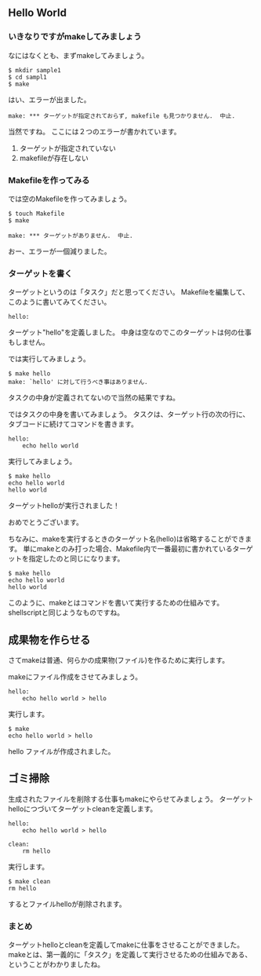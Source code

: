 ## Hello World

### いきなりですがmakeしてみましょう

なにはなくとも、まずmakeしてみましょう。
```
$ mkdir sample1
$ cd sampl1
$ make
```

はい、エラーが出ました。
```
make: *** ターゲットが指定されておらず, makefile も見つかりません.  中止.
```

当然ですね。
ここには２つのエラーが書かれています。
1. ターゲットが指定されていない
2. makefileが存在しない

### Makefileを作ってみる

では空のMakefileを作ってみましょう。
```
$ touch Makefile
$ make
```

```
make: *** ターゲットがありません.  中止.
```

おー、エラーが一個減りました。

### ターゲットを書く

ターゲットというのは「タスク」だと思ってください。
Makefileを編集して、このように書いてみてください。
```
hello:

```

ターゲット"hello"を定義しました。
中身は空なのでこのターゲットは何の仕事もしません。

では実行してみましょう。

```
$ make hello
make: `hello' に対して行うべき事はありません.
```

タスクの中身が定義されてないので当然の結果ですね。

ではタスクの中身を書いてみましょう。
タスクは、ターゲット行の次の行に、タブコードに続けてコマンドを書きます。

```
hello:
	echo hello world
```

実行してみましょう。

```
$ make hello
echo hello world
hello world
```

ターゲットhelloが実行されました！

おめでとうございます。

ちなみに、makeを実行するときのターゲット名(hello)は省略することができます。
単にmakeとのみ打った場合、Makefile内で一番最初に書かれているターゲットを指定したのと同じになります。

```
$ make hello
echo hello world
hello world
```

このように、makeとはコマンドを書いて実行するための仕組みです。
shellscriptと同じようなものですね。

## 成果物を作らせる
さてmakeは普通、何らかの成果物(ファイル)を作るために実行します。

makeにファイル作成をさせてみましょう。

```
hello:
	echo hello world > hello
```

実行します。
```
$ make
echo hello world > hello
```

hello ファイルが作成されました。

## ゴミ掃除

生成されたファイルを削除する仕事もmakeにやらせてみましょう。
ターゲットhelloにつづいてターゲットcleanを定義します。
```
hello:
	echo hello world > hello

clean:
	rm hello
```

実行します。
```
$ make clean
rm hello
```
するとファイルhelloが削除されます。

### まとめ
ターゲットhelloとcleanを定義してmakeに仕事をさせることができました。
makeとは、第一義的に「タスク」を定義して実行させるための仕組みである、ということがわかりましたね。

